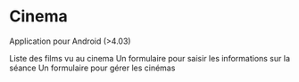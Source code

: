 Cinema
======

Application pour Android (>4.03)

Liste des films vu au cinema
Un formulaire pour saisir les informations sur la séance 
Un formulaire pour gérer les cinémas
